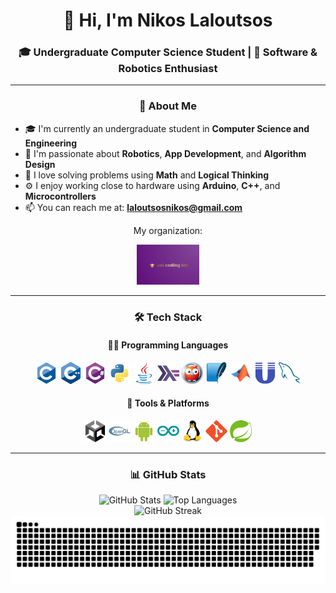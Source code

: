 <h1 align="center">👋 Hi, I'm Nikos Laloutsos</h1>
<h3 align="center">🎓 Undergraduate Computer Science Student | 🤖 Software & Robotics Enthusiast</h3>

<hr />
<h3 align="center">🧠 About Me</h3>

- 🎓 I'm currently an undergraduate student in **Computer Science and Engineering**  
- 🤖 I'm passionate about **Robotics**, **App Development**, and **Algorithm Design**  
- 🧩 I love solving problems using **Math** and **Logical Thinking**  
- ⚙️ I enjoy working close to hardware using **Arduino**, **C++**, and **Microcontrollers**  
- 📫 You can reach me at: **laloutsosnikos@gmail.com**
<div style="text-align: center;">
  <p>
    My organization:
  </p>
  <a href="https://github.com/uoi-coding-lab">
    <img src="./uoi-coding-lab.png" width="100" alt="uoi coding lab"/>
  </a>
</div>








<hr />

<h3 align="center">🛠️ Tech Stack</h3>

<h4 align="center">🧑‍💻 Programming Languages</h4>
<div align="center">
  <p>
    <img src="https://raw.githubusercontent.com/devicons/devicon/master/icons/c/c-original.svg" alt="C" width="35"/>
    <img src="https://raw.githubusercontent.com/devicons/devicon/master/icons/cplusplus/cplusplus-original.svg" alt="C++" width="35"/>
    <img src="https://raw.githubusercontent.com/devicons/devicon/master/icons/csharp/csharp-original.svg" alt="C#" width="35"/>
    <img src="https://raw.githubusercontent.com/devicons/devicon/master/icons/python/python-original.svg" alt="Python" width="35"/>
    <img src="https://raw.githubusercontent.com/devicons/devicon/master/icons/java/java-original.svg" alt="Java" width="35"/>
    <img src="https://raw.githubusercontent.com/devicons/devicon/master/icons/haskell/haskell-original.svg" alt="Haskell" width="35"/>
    <img src="https://raw.githubusercontent.com/devicons/devicon/master/icons/prolog/prolog-original.svg" alt="Prolog" width="35"/>
    <img src="https://raw.githubusercontent.com/devicons/devicon/master/icons/sqlite/sqlite-original.svg" alt="SQLite" width="35"/>
    <img src="https://raw.githubusercontent.com/devicons/devicon/master/icons/matlab/matlab-original.svg" alt="MATLAB" width="35"/>
    <img src="https://raw.githubusercontent.com/devicons/devicon/master/icons/unix/unix-original.svg" alt="Unix" width="35"/>
    <img src="https://raw.githubusercontent.com/devicons/devicon/master/icons/mysql/mysql-original.svg" alt="MySQL" width="35"/>
  </p>
</div>

<h4 align="center">🧰 Tools & Platforms</h4>
<div align="center">
  <p>
    <img src="https://raw.githubusercontent.com/devicons/devicon/master/icons/unity/unity-original.svg" alt="Unity" width="35"/>
    <img src="https://raw.githubusercontent.com/devicons/devicon/master/icons/opengl/opengl-original.svg" alt="OpenGL" width="35"/>
    <img src="https://raw.githubusercontent.com/devicons/devicon/master/icons/android/android-original.svg" alt="Android" width="35"/>
    <img src="https://raw.githubusercontent.com/devicons/devicon/master/icons/arduino/arduino-original.svg" alt="Arduino" width="35"/>
    <img src="https://raw.githubusercontent.com/devicons/devicon/master/icons/linux/linux-original.svg" alt="Linux" width="35"/>
    <img src="https://raw.githubusercontent.com/devicons/devicon/master/icons/git/git-original.svg" alt="Git" width="35"/>
    <img src="https://raw.githubusercontent.com/devicons/devicon/master/icons/spring/spring-original.svg" alt="Spring" width="35"/>
  </p>
</div>

<hr />

<h3 align="center">📊 GitHub Stats</h3>

<div align="center">
  <img src="https://github-readme-stats.vercel.app/api?username=laloutsos&show_icons=true&theme=tokyonight&hide_border=true&count_private=true&cache_bust=1" width="420" height="200" alt="GitHub Stats"/>
  <img src="https://github-readme-stats.vercel.app/api/top-langs/?username=laloutsos&layout=compact&theme=tokyonight&hide_border=true&cache_bust=1" width="420" height="200" alt="Top Languages"/>
</div>

<div align="center">
  <img src="https://github-readme-streak-stats.herokuapp.com?user=laloutsos&theme=tokyonight&hide_border=true" width="420" height="200" alt="GitHub Streak"/>
</div>

<div align="center">
  <img src="https://github.com/laloutsos/laloutsos/raw/output/github-contribution-grid-snake-dark.svg" alt="Snake animation" />
</div>

